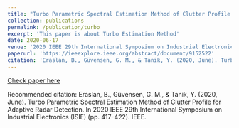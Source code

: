 ```yaml
---
title: "Turbo Parametric Spectral Estimation Method of Clutter Profile for Adaptive Radar Detection"
collection: publications
permalink: /publication/turbo
excerpt: 'This paper is about Turbo Estimation Method'
date: 2020-06-17
venue: '2020 IEEE 29th International Symposium on Industrial Electronics (ISIE)'
paperurl: 'https://ieeexplore.ieee.org/abstract/document/9152522'
citation: 'Eraslan, B., Güvensen, G. M., & Tanik, Y. (2020, June). Turbo Parametric Spectral Estimation Method of Clutter Profile for Adaptive Radar Detection. In 2020 IEEE 29th International Symposium on Industrial Electronics (ISIE) (pp. 417-422). IEEE'
---
```


[Check paper here](https://ieeexplore.ieee.org/abstract/document/9152522)

Recommended citation: Eraslan, B., Güvensen, G. M., & Tanik, Y. (2020, June). Turbo Parametric Spectral Estimation Method of Clutter Profile for Adaptive Radar Detection. In 2020 IEEE 29th International Symposium on Industrial Electronics (ISIE) (pp. 417-422). IEEE.
